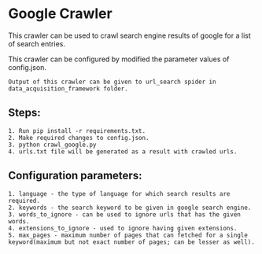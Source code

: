 # Google Crawler

This crawler can be used to crawl search engine results of google for a list of search entries.

This crawler can be configured by modified the parameter values of config.json.

`Output of this crawler can be given to url_search spider in data_acquisition_framework folder.`

## Steps:

    1. Run pip install -r requirements.txt.
    2. Make required changes to config.json.
    3. python crawl_google.py
    4. urls.txt file will be generated as a result with crawled urls.

## Configuration parameters:

    1. language - the type of language for which search results are required.
    2. keywords - the search keyword to be given in google search engine.
    3. words_to_ignore - can be used to ignore urls that has the given words.
    4. extensions_to_ignore - used to ignore having given extensions.
    5. max_pages - maximum number of pages that can fetched for a single keyword(maximum but not exact number of pages; can be lesser as well).

